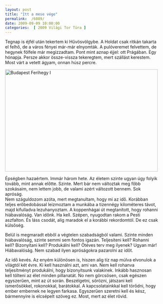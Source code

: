 ```yaml
---
layout: post
title: "Itt a mese vége"
permalink:  /6089/ 
date: 2009-09-09 10:00:00
categories:  [ 2009 Világi Tor Túra ] 
---
```

Tegnap is éjfél után tekertem ki Hűvösvölgybe. A Holdat csak ritkán takarta el felhő, de a város fényei már-már elnyomták. A pulóveremet felvettem, de hegynek fölfele már megizzadtam. Pont mint aznap éjjel: ott Prágában. Egy hónapja. Persze akkor össze-vissza tekeregtem, mert szállást kerestem. Most várt a vetett ágyam, onnan húsz percre. 



<!--break-->

<p ><a href="https://www.flickr.com/photos/borazslo/3838499364" title="Budapest Ferihegy I by Elek László, on Flickr"><img src="https://c1.staticflickr.com/3/2611/3838499364_eb810c476b.jpg" width="500" height="334" alt="Budapest Ferihegy I"></a></p>

Épségben hazaértem. Immár három hete. Az életem szinte ugyan úgy folyik tovább, mint annak előtte. Szinte. Mert bár nem változtak meg főbb szokásaim, nem lettem jobb, de valami azért változott bennem. Sok apróság.  
Nem száguldozom azóta, mert megtanultam, hogy mi az idő. Korábban teljes erőbedobással leizmoztam a munkába a tizennégy kilométeres távot, majd kifulladva lezuhanyoztam. A koppenhágai út megtanított, hogy rohanni hiábavalóság. Van időnk. Ha kell. Szépen, nyugodtan rakom a Pesti aszfalton. És láss csodát, alig maradok el a korábbi rekordomtól. De ez csak külsőség.

Belül is megmaradt ebből a végtelen szabadságból valami. Szinte minden hiábavalóság, szinte semmi sem fontos igazán. Teljesíteni kell? Rohanni kell? Bizonyítani kell? Produkálni kell? Ötéves terv meg ilyenek? Ugyan már! Hiábavalóság. Nem szabad ilyen apróságokra pazarolni az időt.

Az idő kevés. Az enyém különösen is, hiszen alig tíz nap múlva elvonulok a világtól két évre. Ki kell használni azt, ami van. Nem kell rohanva teljesítményt produkálni, hogy bizonyítsunk valakinek. Inkább hasznosan kell tölteni az élet minden pillanatát. No nem görcsösen, csak egészen  egyszerűen, mint az út során. Beszélgetni, sörözni, játszani kell ismerősökkel, rokonokkal, barátokkal. A kapcsolatainkkal kell törődni, hogy ember embernek ne legyen farkasa. Egyszerűen szeretni kell és kész, bármennyire is elcsépelt szöveg ez. Most, mert az élet rövid.